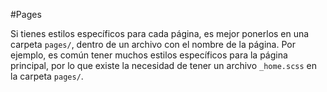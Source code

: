 #Pages

Si tienes estilos específicos para cada página, es mejor ponerlos en una carpeta `pages/`, dentro de un archivo con el nombre de la página. Por ejemplo, es común tener muchos estilos específicos para la página principal, por lo que existe la necesidad de tener un archivo `_home.scss` en la carpeta `pages/`.
